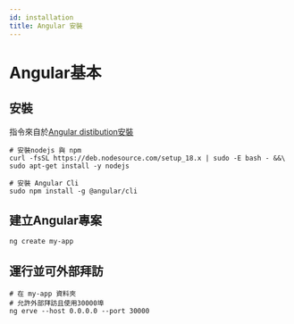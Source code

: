 ```yaml
---
id: installation
title: Angular 安裝
---
```


# Angular基本
## 安裝
指令來自於[Angular distibution安裝](https://github.com/nodesource/distributions?tab=readme-ov-file#using-ubuntu-2)
```
# 安裝nodejs 與 npm
curl -fsSL https://deb.nodesource.com/setup_18.x | sudo -E bash - &&\
sudo apt-get install -y nodejs

# 安裝 Angular Cli
sudo npm install -g @angular/cli
```

## 建立Angular專案
```
ng create my-app
```

## 運行並可外部拜訪
```
# 在 my-app 資料夾
# 允許外部拜訪且使用30000埠
ng erve --host 0.0.0.0 --port 30000
```